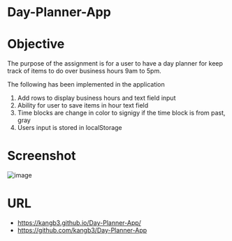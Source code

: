 # Day-Planner-App


# Objective

The purpose of the assignment is for a user to have a day planner for keep track of items to do over business hours 9am to 5pm.

The following has been implemented in the application

1. Add rows to display business hours and text field input
2. Ability for user to save items in hour text field
3. Time blocks are change in color to signigy if the time block is from past, gray
4. Users input is stored in localStorage


# Screenshot
![image](https://user-images.githubusercontent.com/34286295/87629670-4f196c80-c6e8-11ea-88f4-5720b6b79de5.png)


# URL
- https://kangb3.github.io/Day-Planner-App/
- https://github.com/kangb3/Day-Planner-App